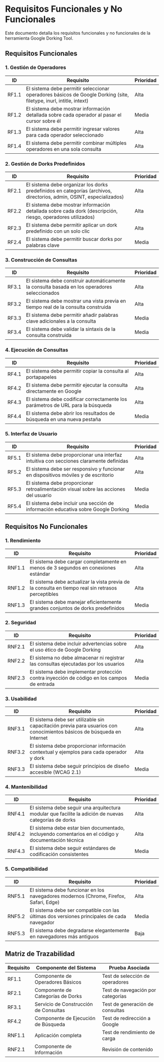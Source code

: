 # Requisitos Funcionales y No Funcionales

Este documento detalla los requisitos funcionales y no funcionales de la herramienta Google Dorking Tool.

## Requisitos Funcionales

### 1. Gestión de Operadores

| ID | Requisito | Prioridad |
|----|-----------|-----------|
| RF1.1 | El sistema debe permitir seleccionar operadores básicos de Google Dorking (site, filetype, inurl, intitle, intext) | Alta |
| RF1.2 | El sistema debe mostrar información detallada sobre cada operador al pasar el cursor sobre él | Media |
| RF1.3 | El sistema debe permitir ingresar valores para cada operador seleccionado | Alta |
| RF1.4 | El sistema debe permitir combinar múltiples operadores en una sola consulta | Alta |

### 2. Gestión de Dorks Predefinidos

| ID | Requisito | Prioridad |
|----|-----------|-----------|
| RF2.1 | El sistema debe organizar los dorks predefinidos en categorías (archivos, directorios, admin, OSINT, especializados) | Alta |
| RF2.2 | El sistema debe mostrar información detallada sobre cada dork (descripción, riesgo, operadores utilizados) | Alta |
| RF2.3 | El sistema debe permitir aplicar un dork predefinido con un solo clic | Alta |
| RF2.4 | El sistema debe permitir buscar dorks por palabras clave | Media |

### 3. Construcción de Consultas

| ID | Requisito | Prioridad |
|----|-----------|-----------|
| RF3.1 | El sistema debe construir automáticamente la consulta basada en los operadores seleccionados | Alta |
| RF3.2 | El sistema debe mostrar una vista previa en tiempo real de la consulta construida | Alta |
| RF3.3 | El sistema debe permitir añadir palabras clave adicionales a la consulta | Media |
| RF3.4 | El sistema debe validar la sintaxis de la consulta construida | Media |

### 4. Ejecución de Consultas

| ID | Requisito | Prioridad |
|----|-----------|-----------|
| RF4.1 | El sistema debe permitir copiar la consulta al portapapeles | Alta |
| RF4.2 | El sistema debe permitir ejecutar la consulta directamente en Google | Alta |
| RF4.3 | El sistema debe codificar correctamente los parámetros de URL para la búsqueda | Alta |
| RF4.4 | El sistema debe abrir los resultados de búsqueda en una nueva pestaña | Media |

### 5. Interfaz de Usuario

| ID | Requisito | Prioridad |
|----|-----------|-----------|
| RF5.1 | El sistema debe proporcionar una interfaz intuitiva con secciones claramente definidas | Alta |
| RF5.2 | El sistema debe ser responsivo y funcionar en dispositivos móviles y de escritorio | Alta |
| RF5.3 | El sistema debe proporcionar retroalimentación visual sobre las acciones del usuario | Media |
| RF5.4 | El sistema debe incluir una sección de información educativa sobre Google Dorking | Media |

## Requisitos No Funcionales

### 1. Rendimiento

| ID | Requisito | Prioridad |
|----|-----------|-----------|
| RNF1.1 | El sistema debe cargar completamente en menos de 3 segundos en conexiones estándar | Alta |
| RNF1.2 | El sistema debe actualizar la vista previa de la consulta en tiempo real sin retrasos perceptibles | Alta |
| RNF1.3 | El sistema debe manejar eficientemente grandes conjuntos de dorks predefinidos | Media |

### 2. Seguridad

| ID | Requisito | Prioridad |
|----|-----------|-----------|
| RNF2.1 | El sistema debe incluir advertencias sobre el uso ético de Google Dorking | Alta |
| RNF2.2 | El sistema no debe almacenar ni registrar las consultas ejecutadas por los usuarios | Alta |
| RNF2.3 | El sistema debe implementar protección contra inyección de código en los campos de entrada | Media |

### 3. Usabilidad

| ID | Requisito | Prioridad |
|----|-----------|-----------|
| RNF3.1 | El sistema debe ser utilizable sin capacitación previa para usuarios con conocimientos básicos de búsqueda en Internet | Alta |
| RNF3.2 | El sistema debe proporcionar información contextual y ejemplos para cada operador y dork | Alta |
| RNF3.3 | El sistema debe seguir principios de diseño accesible (WCAG 2.1) | Media |

### 4. Mantenibilidad

| ID | Requisito | Prioridad |
|----|-----------|-----------|
| RNF4.1 | El sistema debe seguir una arquitectura modular que facilite la adición de nuevas categorías de dorks | Alta |
| RNF4.2 | El sistema debe estar bien documentado, incluyendo comentarios en el código y documentación técnica | Alta |
| RNF4.3 | El sistema debe seguir estándares de codificación consistentes | Media |

### 5. Compatibilidad

| ID | Requisito | Prioridad |
|----|-----------|-----------|
| RNF5.1 | El sistema debe funcionar en los navegadores modernos (Chrome, Firefox, Safari, Edge) | Alta |
| RNF5.2 | El sistema debe ser compatible con las últimas dos versiones principales de cada navegador | Media |
| RNF5.3 | El sistema debe degradarse elegantemente en navegadores más antiguos | Baja |

## Matriz de Trazabilidad

| Requisito | Componente del Sistema | Prueba Asociada |
|-----------|------------------------|-----------------|
| RF1.1 | Componente de Operadores Básicos | Test de selección de operadores |
| RF2.1 | Componente de Categorías de Dorks | Test de navegación por categorías |
| RF3.1 | Servicio de Construcción de Consultas | Test de generación de consultas |
| RF4.2 | Componente de Ejecución de Búsqueda | Test de redirección a Google |
| RNF1.1 | Aplicación completa | Test de rendimiento de carga |
| RNF2.1 | Componente de Información | Revisión de contenido |
